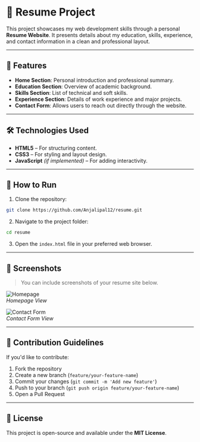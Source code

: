 
# 📄 Resume Project

This project showcases my web development skills through a personal **Resume Website**. It presents details about my education, skills, experience, and contact information in a clean and professional layout.

---

## 🌟 Features

- **Home Section**: Personal introduction and professional summary.
- **Education Section**: Overview of academic background.
- **Skills Section**: List of technical and soft skills.
- **Experience Section**: Details of work experience and major projects.
- **Contact Form**: Allows users to reach out directly through the website.

---

## 🛠️ Technologies Used

- **HTML5** – For structuring content.
- **CSS3** – For styling and layout design.
- **JavaScript** *(if implemented)* – For adding interactivity.

---

## 🚀 How to Run

1. Clone the repository:

```bash
git clone https://github.com/Anjalipal12/resume.git
```

2. Navigate to the project folder:

```bash
cd resume
```

3. Open the `index.html` file in your preferred web browser.

---

## 📸 Screenshots

> You can include screenshots of your resume site below.

![Homepage](static/images/homepage.png)  
*Homepage View*

![Contact Form](static/images/contact.png)  
*Contact Form View*

---

## 🤝 Contribution Guidelines

If you'd like to contribute:

1. Fork the repository
2. Create a new branch (`feature/your-feature-name`)
3. Commit your changes (`git commit -m 'Add new feature'`)
4. Push to your branch (`git push origin feature/your-feature-name`)
5. Open a Pull Request

---

## 📝 License

This project is open-source and available under the **MIT License**.
